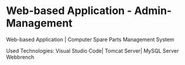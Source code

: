 # Web-based Application - Admin-Management
Web-based Application | Computer Spare Parts Management System 

Used Technologies:
Visual Studio Code|
Tomcat Server|
MySQL Server Webbrench
